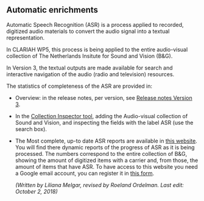 ## Automatic enrichments

Automatic Speech Recognition (ASR) is a process applied to recorded, digitized audio materials to convert the audio signal into a textual representation.

In CLARIAH WP5, this process is being applied to the entire audio-visual collection of The Netherlands Insitute for Sound and Vision (B&G).

In Version 3, the textual outputs are made available for search and interactive navigation of the audio (radio and television) resources.

The statistics of completeness of the ASR are provided in:

 * Overview: in the release notes, per version, see [Release notes Version 3](http://mediasuite.clariah.nl/documentation/release-notes/v3). 

 * In the [Collection Inspector tool](http://mediasuite.clariah.nl/tool/collection-inspector), adding the Audio-visual collection of Sound and Vision, and inspecting the fields with the label ASR (use the search box).

 * The Most complete, up-to date ASR reports are available in [this website](https://sites.google.com/beeldengeluid.nl/stats-beeldengeluid-nl/spraakherkenning-radio-tv). You will find there dynamic reports of the progress of ASR as it is being processed. The numbers correspond to the entire collection of B&G, showing the amount of digitized items with a carrier and, from those, the amount of items that have ASR. To have access to this website you need a Google email account, you can register it in [this form](https://docs.google.com/forms/d/e/1FAIpQLSc9hrJA1Z8a5whsyx9wUOaYkVdxczwfMywoqTPwA037Qzt4IQ/viewform?usp=sf_link).



   *(Written by Liliana Melgar, revised by Roeland Ordelman. Last edit: October 2, 2018)*

